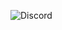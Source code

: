 ![Discord](https://img.shields.io/discord/886703089313263636?style=for-the-badge&logo=Discord&logoColor=white&label=Discord)
